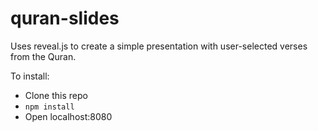 quran-slides
============

Uses reveal.js to create a simple presentation with user-selected verses from the Quran.

To install:
* Clone this repo
* ```npm install```
* Open localhost:8080